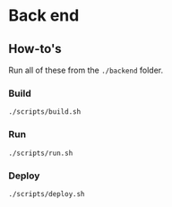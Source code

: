 # Back end

## How-to's

Run all of these from the `./backend` folder.

### Build

`./scripts/build.sh`

### Run

`./scripts/run.sh`

### Deploy

`./scripts/deploy.sh`
